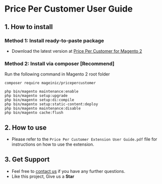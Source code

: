 # Price Per Customer User Guide

## 1. How to install

### Method 1: Install ready-to-paste package

- Download the latest version at [Price Per Customer for Magento 2](https://www.mageinic.com/price-per-customer.html)

### Method 2: Install via composer [Recommend]

Run the following command in Magento 2 root folder

```
composer require mageinic/pricepercustomer

php bin/magento maintenance:enable
php bin/magento setup:upgrade
php bin/magento setup:di:compile
php bin/magento setup:static-content:deploy
php bin/magento maintenance:disable
php bin/magento cache:flush
```

## 2. How to use

- Please refer to the `Price Per Customer Extension User Guide.pdf` file for instructions on how to use the extension.

## 3. Get Support

- Feel free to [contact us](https://www.mageinic.com/contact.html) if you have any further questions.
- Like this project, Give us a **Star**
